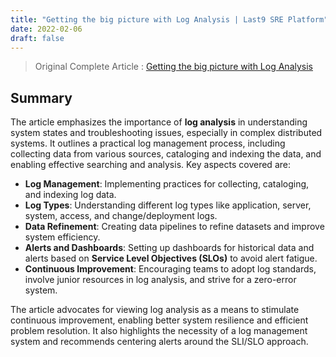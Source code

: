 ```yaml
---
title: "Getting the big picture with Log Analysis | Last9 SRE Platform"
date: 2022-02-06
draft: false
---
```


> Original Complete Article : [Getting the big picture with Log Analysis](https://blog.last9.io/getting-the-big-picture-with-log-analysis/)

## Summary

The article emphasizes the importance of **log analysis** in understanding system states and troubleshooting issues, especially in complex distributed systems. It outlines a practical log management process, including collecting data from various sources, cataloging and indexing the data, and enabling effective searching and analysis. Key aspects covered are:

*   **Log Management**: Implementing practices for collecting, cataloging, and indexing log data.
*   **Log Types**: Understanding different log types like application, server, system, access, and change/deployment logs.
*   **Data Refinement**: Creating data pipelines to refine datasets and improve system efficiency.
*   **Alerts and Dashboards**: Setting up dashboards for historical data and alerts based on **Service Level Objectives (SLOs)** to avoid alert fatigue.
*   **Continuous Improvement**: Encouraging teams to adopt log standards, involve junior resources in log analysis, and strive for a zero-error system.

The article advocates for viewing log analysis as a means to stimulate continuous improvement, enabling better system resilience and efficient problem resolution. It also highlights the necessity of a log management system and recommends centering alerts around the SLI/SLO approach.
